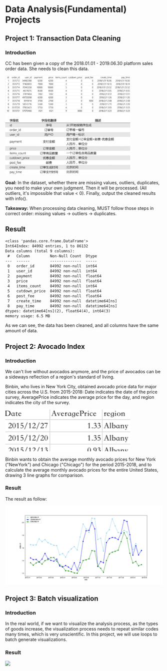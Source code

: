 # Data Analysis(Fundamental) Projects

## Project 1: Transaction Data Cleaning

### Introduction

CC has been given a copy of the 2018.01.01 - 2019.06.30 platform sales order data. She needs to clean this data.

<img src="./Element/da_p1.png" width="400"/>


**Goal:** In the dataset, whether there are missing values, outliers, duplicates, you need to make your own judgment. Then it will be processed. (All outliers, it's impossible that value < 0).
Finally, output the cleaned results with info().

**Takeaway:** When processing data cleaning, MUST follow those steps in correct order: missing values -> outliers -> duplicates.

## Result

```
<class 'pandas.core.frame.DataFrame'>
Int64Index: 84992 entries, 1 to 86132
Data columns (total 9 columns):
 #   Column         Non-Null Count  Dtype         
---  ------         --------------  -----         
 0   order_id       84992 non-null  int64         
 1   user_id        84992 non-null  int64         
 2   payment        84992 non-null  float64       
 3   price          84992 non-null  float64       
 4   items_count    84992 non-null  int64         
 5   cutdown_price  84992 non-null  float64       
 6   post_fee       84992 non-null  float64       
 7   create_time    84992 non-null  datetime64[ns]
 8   pay_time       84992 non-null  datetime64[ns]
dtypes: datetime64[ns](2), float64(4), int64(3)
memory usage: 6.5 MB
```
As we can see, the data has been cleaned, and all columns have the same amount of data.


## Project 2: Avocado Index

### Introduction

We can't live without avocados anymore, and the price of avocados can be a sideways reflection of a region's standard of living.

Binbin, who lives in New York City, obtained avocado price data for major cities across the U.S. from 2015-2018: Date indicates the date of the price survey, AveragePrice indicates the average price for the day, and region indicates the city of the survey.

<img src="./Element/da_p2.png.png" width="400"/>

Binbin wants to obtain the average monthly avocado prices for New York ("NewYork") and Chicago ("Chicago") for the period 2015-2018, and to calculate the average monthly avocado prices for the entire United States, drawing 3 line graphs for comparison.


### Result

The result as follow:

<img src="./Element/da_p2_out.png" width=""/>

## Project 3: Batch visualization

### Introduction

In the real world, if we want to visualize the analysis process, as the types of goods increase, the visualization process needs to repeat similar codes many times, which is very unscientific. In this project, we will use loops to batch generate visualizations.

### Result

<img src="./Element/da_p3.png" width=""/>